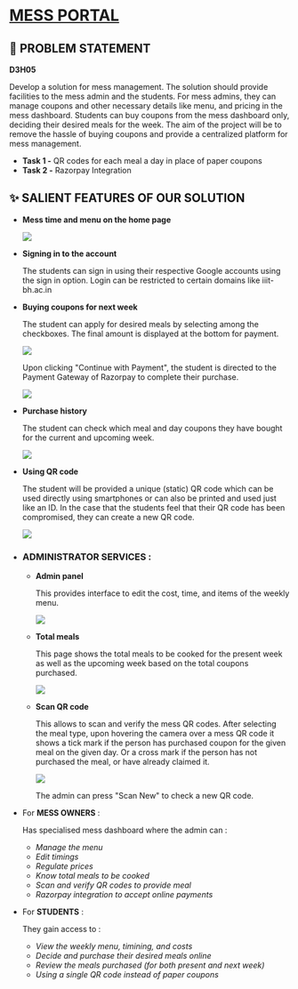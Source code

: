 # [MESS PORTAL](https://mess.dashroshan.com)


## 🧱 PROBLEM STATEMENT

**D3H05**

Develop a solution for mess management. The solution should provide facilities to the mess admin and the students. For mess admins, they can manage coupons and other necessary details like menu, and pricing in the mess dashboard. Students can buy coupons from the mess dashboard only, deciding their desired meals for the week. The aim of the project will be to remove the hassle of buying coupons and provide a centralized platform for mess management.

- **Task 1 -** QR codes for each meal a day in place of paper coupons
- **Task 2 -** Razorpay Integration

## ✨ SALIENT FEATURES OF OUR SOLUTION


  - **Mess time and menu on the home page**

    ![](/mess-management-system-master/assets/time_menu.jpg)

  - **Signing in to the account**

    The students can sign in using their respective Google accounts using the sign in option. Login can be restricted to certain domains like iiit-bh.ac.in

  
  - **Buying coupons for next week**

    The student can apply for desired meals by selecting among the checkboxes. The final amount is displayed at the bottom for payment.

    ![](/mess-management-system-master/assets/purchase_page.jpg)

    Upon clicking "Continue with Payment", the student is directed to the Payment Gateway of Razorpay to complete their purchase.

    ![](/mess-management-system-master/assets/payment.jpg)

  - **Purchase history**

    The student can check which meal and day coupons they have bought for the current and upcoming week.

    ![](/mess-management-system-master/assets/purchase_history.jpg)

  - **Using QR code**

    The student will be provided a unique (static) QR code which can be used directly using smartphones or can also be printed and used just like an ID.
    In the case that the students feel that their QR code has been compromised, they can create a new QR code.

    ![](/mess-management-system-master/assets/qr_code.jpg)

- ### ADMINISTRATOR SERVICES :

  - **Admin panel**

    This provides interface to edit the cost, time, and items of the weekly menu.

    ![](/mess-management-system-master/assets/admin_panel.jpg)

  - **Total meals**

    This page shows the total meals to be cooked for the present week as well as the upcoming week based on the total coupons purchased.

    ![](/mess-management-system-master/assets/total_meals.jpg)

  - **Scan QR code**

    This allows to scan and verify the mess QR codes. After selecting the meal type, upon hovering the camera over a mess QR code it shows a tick mark if the person has purchased coupon for the given meal on the given day. Or a cross mark if the person has not purchased the meal, or have already claimed it.

    ![](/mess-management-system-master/assets/scan_qr.jpg)

    The admin can press "Scan New" to check a new QR code.



- For **MESS OWNERS** :

  Has specialised mess dashboard where the admin can :

  - _Manage the menu_
  - _Edit timings_
  - _Regulate prices_
  - _Know total meals to be cooked_
  - _Scan and verify QR codes to provide meal_
  - _Razorpay integration to accept online payments_

- For **STUDENTS** :

  They gain access to :

  - _View the weekly menu, timining, and costs_
  - _Decide and purchase their desired meals online_
  - _Review the meals purchased (for both present and next week)_
  - _Using a single QR code instead of paper coupons_

